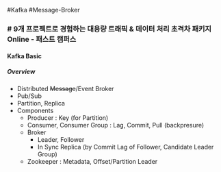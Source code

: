 #Kafka #Message-Broker

### # 9개 프로젝트로 경험하는 대용량 트래픽 & 데이터 처리 초격차 패키지 Online - 패스트 캠퍼스

#### Kafka Basic
##### Overview
* Distributed ~~Message~~/Event Broker
* Pub/Sub
* Partition, Replica
* Components
	* Producer : Key (for Partition)
	* Consumer, Consumer Group : Lag, Commit, Pull (backpresure)
	* Broker
		* Leader, Follower
		* In Sync Replica (by Commit Lag of Follower, Candidate Leader Group)
	* Zookeeper : Metadata, Offset/Partition Leader